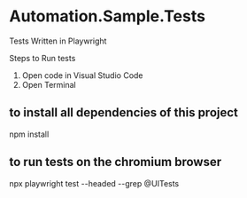 # Automation.Sample.Tests
Tests Written in Playwright 


Steps to Run tests

1. Open code in Visual Studio Code
2. Open Terminal 

## to install all dependencies of this project
npm install 

## to run tests on the chromium browser 
npx playwright test --headed --grep @UITests


